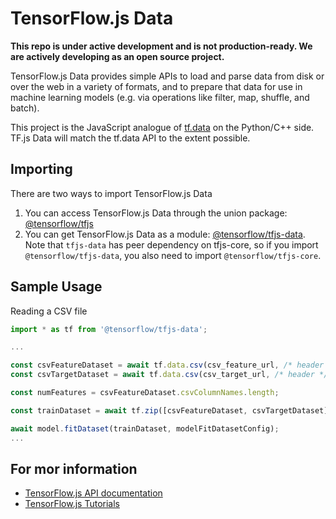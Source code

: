 # TensorFlow.js Data

**This repo is under active development and is not production-ready. We are
actively developing as an open source project.**

TensorFlow.js Data provides simple APIs to load and parse data from disk or over
the web in a variety of formats, and to prepare that data for use in machine
learning models (e.g. via operations like filter, map, shuffle, and batch).

This project is the JavaScript analogue of
[tf.data](https://www.tensorflow.org/get_started/datasets_quickstart) on the
Python/C++ side.  TF.js Data will match the tf.data API to the extent possible.

## Importing

There are two ways to import TensorFlow.js Data

1. You can access TensorFlow.js Data through the union package: [@tensorflow/tfjs](https://www.npmjs.com/package/@tensorflow/tfjs)
2. You can get TensorFlow.js Data as a module:
   [@tensorflow/tfjs-data](https://www.npmjs.com/package/@tensorflow/tfjs-data).
   Note that `tfjs-data` has peer dependency on tfjs-core, so if you import
   `@tensorflow/tfjs-data`, you also need to import
   `@tensorflow/tfjs-core`.

## Sample Usage

Reading a CSV file

```js
import * as tf from '@tensorflow/tfjs-data';

...

const csvFeatureDataset = await tf.data.csv(csv_feature_url, /* header */ true);
const csvTargetDataset = await tf.data.csv(csv_target_url, /* header */ true);

const numFeatures = csvFeatureDataset.csvColumnNames.length;

const trainDataset = await tf.zip([csvFeatureDataset, csvTargetDataset]).shuffle(100);

await model.fitDataset(trainDataset, modelFitDatasetConfig);
...
```

## For mor information

- [TensorFlow.js API documentation](https://js.tensorflow.org/api/index.html)
- [TensorFlow.js Tutorials](https://js.tensorflow.org/tutorials/)
